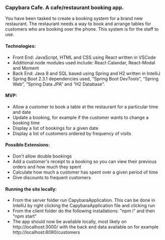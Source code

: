 ### Capybara Cafe. A cafe/restaurant booking app.



You have been tasked to create a booking system for a brand new restaurant. The restaurant needs a way to book and arrange tables for customers who are booking over the phone. This system is for the staff to use.


#### Technologies:

* Front End: JavaScript, HTML and CSS using React written in VSCode
* Additional node modules used include: React Calandar, React-Modal and Moment
* Back End: Java 8 and SQL based using Spring and H2 written in IntelliJ
* Spring Boot 2.3.1 dependencies used, “Spring Boot DevTools”, “Spring Web”, “Spring Data JPA” and “H2 Database”.




#### MVP:


* Allow a customer to book a table at the restaurant for a particular time and date
* Update a booking, for example if the customer wants to change a booking time
* Display a list of bookings for a given date
* Display a list of customers ordered by frequency of visits




#### Possible Extensions:


* Don't allow double bookings
* Add a customer's receipt to a booking so you can view their previous orders and how much they spent
* Calculate how much a customer has spent over a given period of time
* Give discounts to frequent customers



#### Running the site locally:


* From the server folder run CapybaraApplication.  This can be done in IntelliJ by right clicking the CapybaraApplication file and clicking run
* From the client folder do the following installations:  "npm i" and then "npm start"
* The app should now be available locally, most likely on http://localhost:3000/ with the back end data available on for example http://localhost:8080/customers

